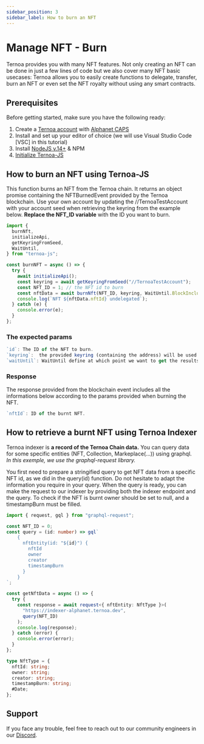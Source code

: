 ```yaml
---
sidebar_position: 3
sidebar_label: How to burn an NFT
---
```


# Manage NFT - Burn

Ternoa provides you with many NFT features. Not only creating an NFT can be done in just a few lines of code but we also cover many NFT basic usecases: Ternoa allows you to easily create functions to delegate, transfer, burn an NFT or even set the NFT royalty without using any smart contracts.

## Prerequisites

Before getting started, make sure you have the following ready:

1. Create a [Ternoa account](/for-developers/get-started/create-account) with [Alphanet CAPS](/for-developers/get-started/create-account#step-2-get-some-free-test-caps-tokens)
2. Install and set up your editor of choice (we will use Visual Studio Code [VSC] in this tutorial)
3. Install [NodeJS v.14+](https://nodejs.org/en/download/) & NPM
4. [Initialize Ternoa-JS](/for-developers/get-started/install-ternoa-js#step-2-initialize-ternoa-js)

## How to burn an NFT using Ternoa-JS

This function burns an NFT from the Ternoa chain. It returns an object promise containing the NFTBurnedEvent provided by the Ternoa blockchain.
Use your own account by updating the //TernoaTestAccount with your account seed when retrieving the keyring from the example below. **Replace the NFT_ID variable** with the ID you want to burn.

```typescript showLineNumbers
import {
  burnNft,
  initializeApi,
  getKeyringFromSeed,
  WaitUntil,
} from "ternoa-js";

const burnNFT = async () => {
  try {
    await initializeApi();
    const keyring = await getKeyringFromSeed("//TernoaTestAccount");
    const NFT_ID = 1; // the NFT id to burn
    const nftData = await burnNft(NFT_ID, keyring, WaitUntil.BlockInclusion);
    console.log(`NFT ${nftData.nftId} undelegated`);
  } catch (e) {
    console.error(e);
  }
};
```

### The expected params

```typescript
`id`: The ID of the NFT to burn.
`keyring`:  the provided keyring (containing the address) will be used to sign the transaction and pay the execution fee.
`waitUntil`: WaitUntil define at which point we want to get the results of the transaction execution: BlockInclusion or BlockFinalization.
```

### Response

The response provided from the blockchain event includes all the informations below according to the params provided when burning the NFT.

```typescript
`nftId`: ID of the burnt NFT.
```

## How to retrieve a burnt NFT using Ternoa Indexer

Ternoa indexer is **a record of the Ternoa Chain data.**
You can query data for some specific entities (NFT, Collection, Markeplace(...)) using graphql.
_In this exemple, we use the graphql-request library._

You first need to prepare a stringified query to get NFT data from a specific NFT id, as we did in the query(id) function.
Do not hesitate to adapt the information you require in your query. When the query is ready, you can make the request to our indexer by providing both the indexer endpoint and the query. To check if the NFT is burnt owner should be set to null, and a timestampBurn must be filled.

```typescript showLineNumbers
import { request, gql } from "graphql-request";

const NFT_ID = 0;
const query = (id: number) => gql`
    {
      nftEntity(id: "${id}") {
        nftId
        owner
        creator
        timestampBurn
      }
    }
`;

const getNftData = async () => {
  try {
    const response = await request<{ nftEntity: NftType }>(
      "https://indexer-alphanet.ternoa.dev",
      query(NFT_ID)
    );
    console.log(response);
  } catch (error) {
    console.error(error);
  }
};

type NftType = {
  nftId: string;
  owner: string;
  creator: string;
  timestampBurn: string;
  #Date;
};
```

## Support

If you face any trouble, feel free to reach out to our community engineers in our [Discord](https://discord.gg/fUmBkPpnRu).
